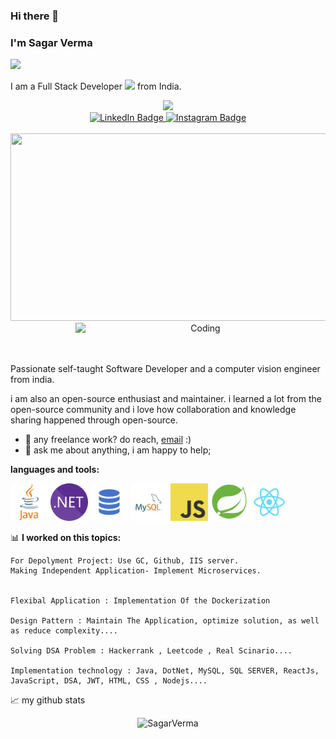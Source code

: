 ### Hi there 👋
### I'm Sagar Verma 

![](https://komarev.com/ghpvc/?username=SagarVerma17)

I am a Full Stack Developer <img src="https://media.giphy.com/media/WUlplcMpOCEmTGBtBW/giphy.gif" width="30"> from India.

<div id="header" align="center">
  <img src="https://media.giphy.com/media/M9gbBd9nbDrOTu1Mqx/giphy.gif" width="100"/>
<div id="badges">
  <a href="https://www.linkedin.com/in/sagar-verma-728440154/">
    <img src="https://img.shields.io/badge/LinkedIn-blue?style=for-the-badge&logo=linkedin&logoColor=white" alt="LinkedIn Badge"/>
  </a>
  <a href="https://www.instagram.com/_sagar._.verma_/">
    <img src="https://img.shields.io/badge/Instagram-purple?style=for-the-badge&logo=instagram&logoColor=white" alt="Instagram Badge"/>
  </a>
</div>
</div><br />
<div align="center">
  <img src="https://media.giphy.com/media/dWesBcTLavkZuG35MI/giphy.gif" width="600" height="300"/>
  <img align="right" alt="Coding" width="400" src="https://cdn.dribbble.com/users/1162077/screenshots/3848914/programmer.gif">
</div>
<br />
<br/><br/>


Passionate self-taught Software Developer  and a computer vision engineer from india.

i am also an open-source enthusiast and maintainer. i learned a lot from the open-source community and i love how collaboration and knowledge sharing happened through open-source.


  
- 💼 any freelance work? do reach, [email](mailto:sagarverma1702@gmail.com) :)
- 💬 ask me about anything, i am happy to help;

**languages and tools:**  

<code><img height="60" src="https://raw.githubusercontent.com/github/explore/master/topics/java/java.png"></code>
<code><img height="60" src="https://raw.githubusercontent.com/github/explore/master/topics/dotnet/dotnet.png"></code>
<code><img height="60" src="https://raw.githubusercontent.com/github/explore/master/topics/sql/sql.png"></code>
<code><img height="60" src="https://raw.githubusercontent.com/github/explore/master/topics/mysql/mysql.png"></code>
<code><img height="60" src="https://raw.githubusercontent.com/github/explore/master/topics/javascript/javascript.png"></code>
<code><img height="60" src="https://raw.githubusercontent.com/github/explore/master/topics/spring-boot/spring-boot.png"></code>
<code><img height="60" src="https://raw.githubusercontent.com/github/explore/master/topics/react/react.png"></code>

📊 **I worked on this topics:**
<!--START_SECTION:waka-->

```text
For Depolyment Project: Use GC, Github, IIS server.
Making Independent Application- Implement Microservices.
      

Flexibal Application : Implementation Of the Dockerization   

Design Pattern : Maintain The Application, optimize solution, as well as reduce complexity....       

Solving DSA Problem : Hackerrank , Leetcode , Real Scinario....

Implementation technology : Java, DotNet, MySQL, SQL SERVER, ReactJs, JavaScript, DSA, JWT, HTML, CSS , Nodejs....
```


<!--END_SECTION:waka-->




📈 my github stats

<p align="center"> <img src="https://github-readme-stats.vercel.app/api?username=SagarVerma17&show_icons=true&theme=cobalt" alt="SagarVerma" />
